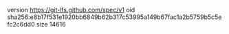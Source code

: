 version https://git-lfs.github.com/spec/v1
oid sha256:e8b17f531e1920bb6849b62b317c53995a149b67fac1a2b5759b5c5efc2c6dd0
size 14616
